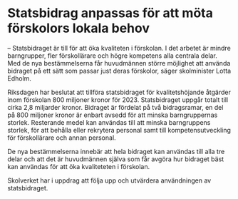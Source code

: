 # Statsbidrag anpassas för att möta förskolors lokala behov

– Statsbidraget är till för att öka kvaliteten i förskolan. I det arbetet är mindre barngrupper, fler förskollärare och högre kompetens alla centrala delar. Med de nya bestämmelserna får huvudmännen större möjlighet att använda bidraget på ett sätt som passar just deras förskolor, säger skolminister Lotta Edholm.

Riksdagen har beslutat att tillföra statsbidraget för kvalitetshöjande åtgärder inom förskolan 800 miljoner kronor för 2023\. Statsbidraget uppgår totalt till cirka 2,8 miljarder kronor. Bidraget är fördelat på två bidragsramar, en del på 800 miljoner kronor är enbart avsedd för att minska barngruppernas storlek. Resterande medel kan användas till att minska barngruppens storlek, för att behålla eller rekrytera personal samt till kompetensutveckling för förskollärare och annan personal.

De nya bestämmelserna innebär att hela bidraget kan användas till alla tre delar och att det är huvudmännen själva som får avgöra hur bidraget bäst kan användas för att öka kvaliteteten i förskolan.

Skolverket har i uppdrag att följa upp och utvärdera användningen av statsbidraget.
